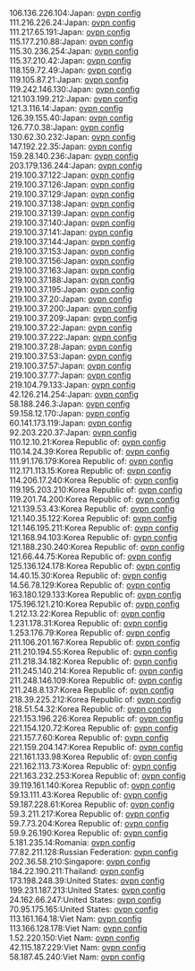 106.136.226.104:Japan: [ovpn config](vpn/106_136_226_104.ovpn)  
111.216.226.24:Japan: [ovpn config](vpn/111_216_226_24.ovpn)  
111.217.65.191:Japan: [ovpn config](vpn/111_217_65_191.ovpn)  
115.177.210.88:Japan: [ovpn config](vpn/115_177_210_88.ovpn)  
115.30.236.254:Japan: [ovpn config](vpn/115_30_236_254.ovpn)  
115.37.210.42:Japan: [ovpn config](vpn/115_37_210_42.ovpn)  
118.159.72.49:Japan: [ovpn config](vpn/118_159_72_49.ovpn)  
119.105.87.21:Japan: [ovpn config](vpn/119_105_87_21.ovpn)  
119.242.146.130:Japan: [ovpn config](vpn/119_242_146_130.ovpn)  
121.103.199.212:Japan: [ovpn config](vpn/121_103_199_212.ovpn)  
121.3.116.14:Japan: [ovpn config](vpn/121_3_116_14.ovpn)  
126.39.155.40:Japan: [ovpn config](vpn/126_39_155_40.ovpn)  
126.77.0.38:Japan: [ovpn config](vpn/126_77_0_38.ovpn)  
130.62.30.232:Japan: [ovpn config](vpn/130_62_30_232.ovpn)  
147.192.22.35:Japan: [ovpn config](vpn/147_192_22_35.ovpn)  
159.28.140.236:Japan: [ovpn config](vpn/159_28_140_236.ovpn)  
203.179.136.244:Japan: [ovpn config](vpn/203_179_136_244.ovpn)  
219.100.37.122:Japan: [ovpn config](vpn/219_100_37_122.ovpn)  
219.100.37.126:Japan: [ovpn config](vpn/219_100_37_126.ovpn)  
219.100.37.129:Japan: [ovpn config](vpn/219_100_37_129.ovpn)  
219.100.37.138:Japan: [ovpn config](vpn/219_100_37_138.ovpn)  
219.100.37.139:Japan: [ovpn config](vpn/219_100_37_139.ovpn)  
219.100.37.140:Japan: [ovpn config](vpn/219_100_37_140.ovpn)  
219.100.37.141:Japan: [ovpn config](vpn/219_100_37_141.ovpn)  
219.100.37.144:Japan: [ovpn config](vpn/219_100_37_144.ovpn)  
219.100.37.153:Japan: [ovpn config](vpn/219_100_37_153.ovpn)  
219.100.37.156:Japan: [ovpn config](vpn/219_100_37_156.ovpn)  
219.100.37.163:Japan: [ovpn config](vpn/219_100_37_163.ovpn)  
219.100.37.188:Japan: [ovpn config](vpn/219_100_37_188.ovpn)  
219.100.37.195:Japan: [ovpn config](vpn/219_100_37_195.ovpn)  
219.100.37.20:Japan: [ovpn config](vpn/219_100_37_20.ovpn)  
219.100.37.200:Japan: [ovpn config](vpn/219_100_37_200.ovpn)  
219.100.37.209:Japan: [ovpn config](vpn/219_100_37_209.ovpn)  
219.100.37.22:Japan: [ovpn config](vpn/219_100_37_22.ovpn)  
219.100.37.222:Japan: [ovpn config](vpn/219_100_37_222.ovpn)  
219.100.37.28:Japan: [ovpn config](vpn/219_100_37_28.ovpn)  
219.100.37.53:Japan: [ovpn config](vpn/219_100_37_53.ovpn)  
219.100.37.57:Japan: [ovpn config](vpn/219_100_37_57.ovpn)  
219.100.37.77:Japan: [ovpn config](vpn/219_100_37_77.ovpn)  
219.104.79.133:Japan: [ovpn config](vpn/219_104_79_133.ovpn)  
42.126.214.254:Japan: [ovpn config](vpn/42_126_214_254.ovpn)  
58.188.246.3:Japan: [ovpn config](vpn/58_188_246_3.ovpn)  
59.158.12.170:Japan: [ovpn config](vpn/59_158_12_170.ovpn)  
60.141.173.119:Japan: [ovpn config](vpn/60_141_173_119.ovpn)  
92.203.220.37:Japan: [ovpn config](vpn/92_203_220_37.ovpn)  
110.12.10.21:Korea Republic of: [ovpn config](vpn/110_12_10_21.ovpn)  
110.14.24.39:Korea Republic of: [ovpn config](vpn/110_14_24_39.ovpn)  
111.91.176.179:Korea Republic of: [ovpn config](vpn/111_91_176_179.ovpn)  
112.171.113.15:Korea Republic of: [ovpn config](vpn/112_171_113_15.ovpn)  
114.206.17.240:Korea Republic of: [ovpn config](vpn/114_206_17_240.ovpn)  
119.195.203.210:Korea Republic of: [ovpn config](vpn/119_195_203_210.ovpn)  
119.201.74.200:Korea Republic of: [ovpn config](vpn/119_201_74_200.ovpn)  
121.139.53.43:Korea Republic of: [ovpn config](vpn/121_139_53_43.ovpn)  
121.140.35.122:Korea Republic of: [ovpn config](vpn/121_140_35_122.ovpn)  
121.146.195.211:Korea Republic of: [ovpn config](vpn/121_146_195_211.ovpn)  
121.168.94.103:Korea Republic of: [ovpn config](vpn/121_168_94_103.ovpn)  
121.188.230.240:Korea Republic of: [ovpn config](vpn/121_188_230_240.ovpn)  
121.66.44.75:Korea Republic of: [ovpn config](vpn/121_66_44_75.ovpn)  
125.136.124.178:Korea Republic of: [ovpn config](vpn/125_136_124_178.ovpn)  
14.40.15.30:Korea Republic of: [ovpn config](vpn/14_40_15_30.ovpn)  
14.56.78.129:Korea Republic of: [ovpn config](vpn/14_56_78_129.ovpn)  
163.180.129.133:Korea Republic of: [ovpn config](vpn/163_180_129_133.ovpn)  
175.196.121.210:Korea Republic of: [ovpn config](vpn/175_196_121_210.ovpn)  
1.212.13.22:Korea Republic of: [ovpn config](vpn/1_212_13_22.ovpn)  
1.231.178.31:Korea Republic of: [ovpn config](vpn/1_231_178_31.ovpn)  
1.253.176.79:Korea Republic of: [ovpn config](vpn/1_253_176_79.ovpn)  
211.106.201.167:Korea Republic of: [ovpn config](vpn/211_106_201_167.ovpn)  
211.210.194.55:Korea Republic of: [ovpn config](vpn/211_210_194_55.ovpn)  
211.218.34.182:Korea Republic of: [ovpn config](vpn/211_218_34_182.ovpn)  
211.245.140.214:Korea Republic of: [ovpn config](vpn/211_245_140_214.ovpn)  
211.248.146.109:Korea Republic of: [ovpn config](vpn/211_248_146_109.ovpn)  
211.248.8.137:Korea Republic of: [ovpn config](vpn/211_248_8_137.ovpn)  
218.39.225.212:Korea Republic of: [ovpn config](vpn/218_39_225_212.ovpn)  
218.51.54.32:Korea Republic of: [ovpn config](vpn/218_51_54_32.ovpn)  
221.153.196.226:Korea Republic of: [ovpn config](vpn/221_153_196_226.ovpn)  
221.154.120.72:Korea Republic of: [ovpn config](vpn/221_154_120_72.ovpn)  
221.157.7.60:Korea Republic of: [ovpn config](vpn/221_157_7_60.ovpn)  
221.159.204.147:Korea Republic of: [ovpn config](vpn/221_159_204_147.ovpn)  
221.161.133.98:Korea Republic of: [ovpn config](vpn/221_161_133_98.ovpn)  
221.162.113.73:Korea Republic of: [ovpn config](vpn/221_162_113_73.ovpn)  
221.163.232.253:Korea Republic of: [ovpn config](vpn/221_163_232_253.ovpn)  
39.119.161.140:Korea Republic of: [ovpn config](vpn/39_119_161_140.ovpn)  
59.13.111.43:Korea Republic of: [ovpn config](vpn/59_13_111_43.ovpn)  
59.187.228.61:Korea Republic of: [ovpn config](vpn/59_187_228_61.ovpn)  
59.3.211.217:Korea Republic of: [ovpn config](vpn/59_3_211_217.ovpn)  
59.7.73.204:Korea Republic of: [ovpn config](vpn/59_7_73_204.ovpn)  
59.9.26.190:Korea Republic of: [ovpn config](vpn/59_9_26_190.ovpn)  
5.181.235.14:Romania: [ovpn config](vpn/5_181_235_14.ovpn)  
77.82.211.128:Russian Federation: [ovpn config](vpn/77_82_211_128.ovpn)  
202.36.58.210:Singapore: [ovpn config](vpn/202_36_58_210.ovpn)  
184.22.190.211:Thailand: [ovpn config](vpn/184_22_190_211.ovpn)  
173.198.248.39:United States: [ovpn config](vpn/173_198_248_39.ovpn)  
199.231.187.213:United States: [ovpn config](vpn/199_231_187_213.ovpn)  
24.162.66.247:United States: [ovpn config](vpn/24_162_66_247.ovpn)  
70.95.175.165:United States: [ovpn config](vpn/70_95_175_165.ovpn)  
113.161.164.18:Viet Nam: [ovpn config](vpn/113_161_164_18.ovpn)  
113.166.128.178:Viet Nam: [ovpn config](vpn/113_166_128_178.ovpn)  
1.52.220.150:Viet Nam: [ovpn config](vpn/1_52_220_150.ovpn)  
42.115.187.229:Viet Nam: [ovpn config](vpn/42_115_187_229.ovpn)  
58.187.45.240:Viet Nam: [ovpn config](vpn/58_187_45_240.ovpn)  
